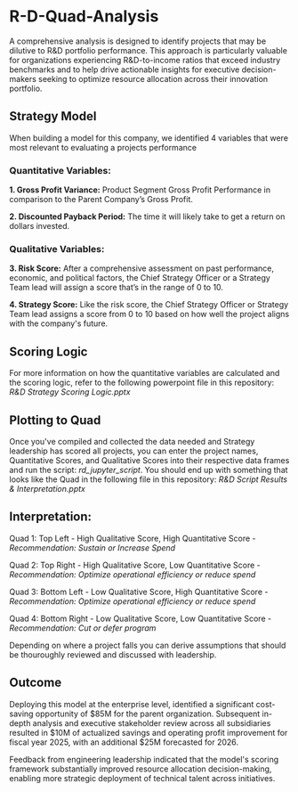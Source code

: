 # R-D-Quad-Analysis
A comprehensive analysis is designed to identify projects that may be dilutive to R&D portfolio performance. This approach is particularly valuable for organizations experiencing R&D-to-income ratios that exceed industry benchmarks and to help drive actionable insights for executive decision-makers seeking to optimize resource allocation across their innovation portfolio.


## Strategy Model
When building a model for this company,  we identified 4 variables that were most relevant to evaluating a projects performance

### Quantitative Variables:
**1. Gross Profit Variance:** Product Segment Gross Profit Performance in comparison to the Parent Company’s Gross Profit.

**2. Discounted Payback Period:** The time it will likely take to get a return on dollars invested.

### Qualitative Variables:
**3. Risk Score:** After a comprehensive assessment on past performance, economic, and political factors, the Chief Strategy Officer or a Strategy Team lead will assign a score that’s in the range of 0 to 10.

**4. Strategy Score:** Like the risk score, the Chief Strategy Officer or Strategy Team lead assigns a score from 0 to 10 based on how well the project aligns with the company's future.

## Scoring Logic
For more information on how the quantitative variables are calculated and the scoring logic, refer to the following powerpoint file in this repository: *R&D Strategy Scoring Logic.pptx*

## Plotting to Quad
Once you've compiled and collected the data needed and Strategy leadership has scored all projects, you can enter the project names, Quantitative Scores, and Qualitative Scores into their respective data frames and run the script: *rd_jupyter_script*. You should end up with something that looks like the Quad in the following file in this repository: *R&D Script Results & Interpretation.pptx*


## Interpretation:
Quad 1: Top Left - High Qualitative Score, High Quantitative Score - *Recommendation: Sustain or Increase Spend*

Quad 2: Top Right - High Qualitative Score, Low Quantitative Score - *Recommendation: Optimize operational efficiency or reduce spend*

Quad 3: Bottom Left - Low Qualitative Score, High Quantitative Score - *Recommendation: Optimize operational efficiency or reduce spend*

Quad 4: Bottom Right - Low Qualitative Score, Low Quantitative Score - *Recommendation: Cut or defer program*

Depending on where a project falls you can derive assumptions that should be thouroughly reviewed and discussed with leadership. 


## Outcome
Deploying this model at the enterprise level, identified a significant cost-saving opportunity of $85M for the parent organization. Subsequent in-depth analysis and executive stakeholder review across all subsidiaries resulted in $10M of actualized savings and operating profit improvement for fiscal year 2025, with an additional $25M forecasted for 2026.

Feedback from engineering leadership indicated that the model's scoring framework substantially improved resource allocation decision-making, enabling more strategic deployment of technical talent across initiatives.
